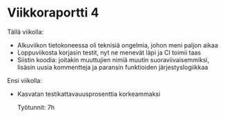 # Viikkoraportti 4

Tällä viikolla:

- Alkuviikon tietokoneessa oli teknisiä ongelmia, johon meni paljon aikaa 
- Loppuviikosta korjasin testit, nyt ne menevät läpi ja CI toimii taas
- Siistin koodia: joitakin muuttujien nimiä muutin suoraviivaisemmiksi, lisäsin uusia kommentteja ja paransin funktioiden järjestyslogiikkaa

Ensi viikolla:

- Kasvatan testikattavauusprosenttia korkeammaksi

  Työtunnit: 7h
